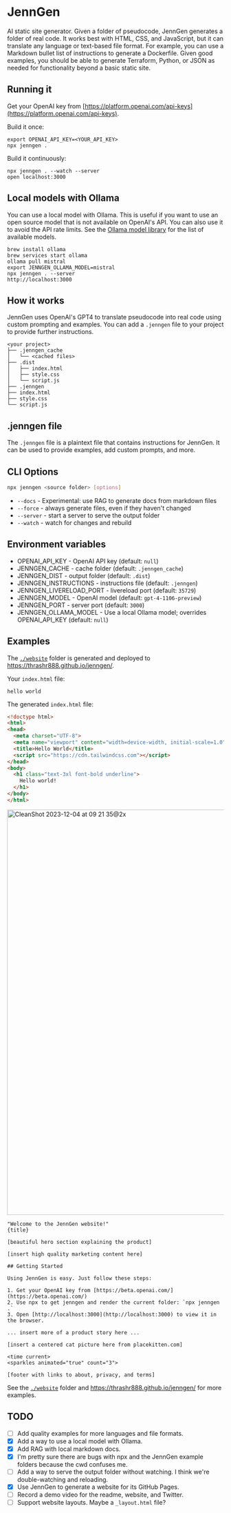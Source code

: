 # JennGen

AI static site generator. Given a folder of pseudocode, JennGen generates a folder of real code. It works best with HTML, CSS, and JavaScript, but it can translate any language or text-based file format. For example, you can use a Markdown bullet list of instructions to generate a Dockerfile. Given good examples, you should be able to generate Terraform, Python, or JSON as needed for functionality beyond a basic static site.

## Running it

Get your OpenAI key from [https://platform.openai.com/api-keys](https://platform.openai.com/api-keys).

Build it once:

```
export OPENAI_API_KEY=<YOUR_API_KEY>
npx jenngen .
```

Build it continuously:

```
npx jenngen . --watch --server
open localhost:3000
```

## Local models with Ollama

You can use a local model with Ollama. This is useful if you want to use an open source model that is not available on OpenAI's API. You can also use it to avoid the API rate limits. See the [Ollama model library](https://ollama.ai/library) for the list of available models.

```
brew install ollama
brew services start ollama
ollama pull mistral
export JENNGEN_OLLAMA_MODEL=mistral
npx jenngen . --server
http://localhost:3000
```

## How it works

JennGen uses OpenAI's GPT4 to translate pseudocode into real code using custom prompting and examples. You can add a `.jenngen` file to your project to provide further instructions.

```
<your project>
├── .jenngen_cache
│   └── <cached files>
├── .dist
│   ├── index.html
│   ├── style.css
│   └── script.js
├── .jenngen
├── index.html
├── style.css
└── script.js
```

## .jenngen file

The `.jenngen` file is a plaintext file that contains instructions for JennGen. It can be used to provide examples, add custom prompts, and more.

## CLI Options

```bash
npx jenngen <source folder> [options]
```

- `--docs` - Experimental: use RAG to generate docs from markdown files
- `--force` - always generate files, even if they haven't changed
- `--server` - start a server to serve the output folder
- `--watch` - watch for changes and rebuild

## Environment variables

- OPENAI_API_KEY - OpenAI API key (default: `null`)
- JENNGEN_CACHE - cache folder (default: `.jenngen_cache`)
- JENNGEN_DIST - output folder (default: `.dist`)
- JENNGEN_INSTRUCTIONS - instructions file (default: `.jenngen`)
- JENNGEN_LIVERELOAD_PORT - livereload port (default: `35729`)
- JENNGEN_MODEL - OpenAI model (default: `gpt-4-1106-preview`)
- JENNGEN_PORT - server port (default: `3000`)
- JENNGEN_OLLAMA_MODEL - Use a local Ollama model; overrides OPENAI_API_KEY (default: `null`)

## Examples

The [`./website`](./website) folder is generated and deployed to https://thrashr888.github.io/jenngen/.

Your `index.html` file:

```
hello world
```

The generated `index.html` file:

```html
<!doctype html>
<html>
<head>
  <meta charset="UTF-8">
  <meta name="viewport" content="width=device-width, initial-scale=1.0">
  <title>Hello World</title>
  <script src="https://cdn.tailwindcss.com"></script>
</head>
<body>
  <h1 class="text-3xl font-bold underline">
    Hello world!
  </h1>
</body>
</html>
```

<img width="940" alt="CleanShot 2023-12-04 at 09 21 35@2x" src="https://github.com/thrashr888/jenngen/assets/10213/fa726b3b-6045-4a07-8d1a-70f43074b721">

```
"Welcome to the JennGen website!"
{title}

[beautiful hero section explaining the product]

[insert high quality marketing content here]

## Getting Started

Using JennGen is easy. Just follow these steps:

1. Get your OpenAI key from [https://beta.openai.com/](https://beta.openai.com/)
2. Use npx to get jenngen and render the current folder: `npx jenngen .`
3. Open [http://localhost:3000](http://localhost:3000) to view it in the browser.

... insert more of a product story here ...

[insert a centered cat picture here from placekitten.com]

<time current>
<sparkles animated="true" count="3">

[footer with links to about, privacy, and terms]
```

See the [`./website`](./website) folder and https://thrashr888.github.io/jenngen/ for more examples.

## TODO

- [ ] Add quality examples for more languages and file formats.
- [x] Add a way to use a local model with Ollama.
- [x] Add RAG with local markdown docs.
- [x] I'm pretty sure there are bugs with npx and the JennGen example folders because the cwd confuses me.
- [ ] Add a way to serve the output folder without watching. I think we're double-watching and reloading.
- [x] Use JennGen to generate a website for its GitHub Pages.
- [ ] Record a demo video for the readme, website, and Twitter.
- [ ] Support website layouts. Maybe a `_layout.html` file?
